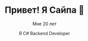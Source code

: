 <!-- README.md -->
<div>
<div align="center">
  <h1>Привет! Я Сайпа 👋</h1>
  <p>Мне 20 лет</p>
  <p>Я C# Backend Developer</p>
</div>
